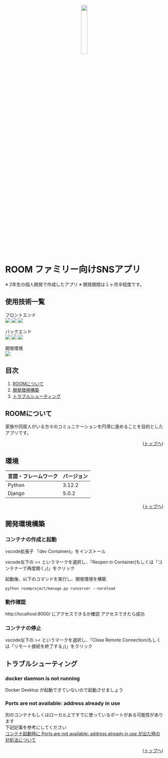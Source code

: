 <p align="center">
<img src="https://github.com/HRT425/FamilySNS-web-app/assets/107521705/b80d2b84-8f6f-4f66-b56f-e7f422123de1" width=20%> 
</p>


# ROOM ファミリー向けSNSアプリ

※ 2年生の個人開発で作成したアプリ
※ 開発期間は１ヶ月半程度です。

使用技術一覧
---
フロントエンド  
<img src="https://img.shields.io/badge/-Html5-E34F26.svg?logo=html5&style=plastic">
<img src="https://img.shields.io/badge/-Css3-1572B6.svg?logo=css3&style=plastic">
<img src="https://img.shields.io/badge/-Javascript-000.svg?logo=javascript&style=plastic">


バックエンド  
<img src="https://img.shields.io/badge/-Python-3755AB.svg?logo=python&style=plastic">  <img src="https://img.shields.io/badge/-Django-092E20.svg?logo=django&style=plastic">
<img src="https://img.shields.io/badge/sqlite-003B57.svg?logo=sqlite&style=plastic">


開発環境  
<img src="https://img.shields.io/badge/-Docker-1488C6.svg?logo=docker&style=plastic">

## 目次

1. [ROOMについて](#ROOMについて)
2. [開発環境構築](#開発環境構築)
3. [トラブルシューティング](#トラブルシューティング)


## ROOMについて

家族や同居人がいる方々のコミュニケーションを円滑に進めることを目的としたアプリです。

<p align="right">(<a href="#top">トップへ</a>)</p>

## 環境

| 言語・フレームワーク  | バージョン |
| --------------------- | ---------- |
| Python                | 3.12.2     |
| Django                | 5.0.2      |

<p align="right">(<a href="#top">トップへ</a>)</p>

## 開発環境構築

### コンテナの作成と起動

vscode拡張子 「dev Containers」をインストール

vscode左下の >< というマークを選択し、「Reopen in Container(もしくは「コンテナーで再度開く」)」をクリック

起動後、以下のコマンドを実行し、開発環境を構築

```
python roomproject/manage.py runserver --noreload
```

### 動作確認

http://localhost:8000/ にアクセスできるか確認
アクセスできたら成功

### コンテナの停止

vscode左下の >< というマークを選択し、「Close Remote Connection(もしくは「リモート接続を終了する」)」をクリック

## トラブルシューティング

### docker daemon is not running

Docker Desktop が起動できていないので起動させましょう

### Ports are not available: address already in use

別のコンテナもしくはローカル上ですでに使っているポートがある可能性があります
<br>
下記記事を参考にしてください
<br>
[コンテナ起動時に Ports are not available: address already in use が出た時の対処法について](https://qiita.com/shun198/items/ab6eca4bbe4d065abb8f)

<p align="right">(<a href="#top">トップへ</a>)</p>
